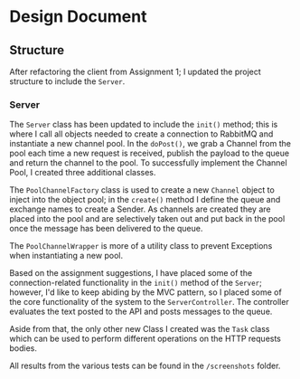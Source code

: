 
# Design Document
## Structure
After refactoring the client from Assignment 1; I updated the project structure to include the `Server`.


### Server
The `Server` class has been updated to include the `init()` method; this is where I call all objects needed to create a 
connection to RabbitMQ and instantiate a new channel pool. In the `doPost()`, we grab a Channel from
the pool each time a new request is received, publish the payload to the queue and return the channel to the pool.
To successfully implement the Channel Pool, I created three additional classes.

The `PoolChannelFactory` class is used to create a new `Channel` object to inject into the object pool; in the `create()` 
method I define the queue and exchange names to create a Sender. As channels are
created they are placed into the pool and are selectively taken out and put back in the pool
once the message has been delivered to the queue.

The `PoolChannelWrapper` is more of a utility class to prevent Exceptions when instantiating a new pool.

Based on the assignment suggestions, I have placed some of the connection-related functionality in the 
`init()` method of the `Server`; however, I'd like to keep abiding by the MVC pattern, so I placed some of the core
functionality of the system to the `ServerController`. The controller evaluates the text posted to the API
and posts messages to the queue.

Aside from that, the only other new Class I created was the `Task` class which can be used to perform different operations
on the HTTP requests bodies.

All results from the various tests can be found in the `/screenshots` folder.